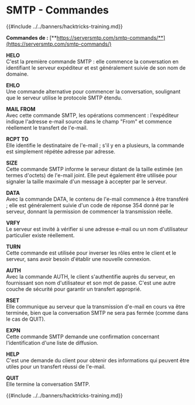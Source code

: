 # SMTP - Commandes

{{#include ../../banners/hacktricks-training.md}}

**Commandes de :** [**https://serversmtp.com/smtp-commands/**](https://serversmtp.com/smtp-commands/)

**HELO**\
C'est la première commande SMTP : elle commence la conversation en identifiant le serveur expéditeur et est généralement suivie de son nom de domaine.

**EHLO**\
Une commande alternative pour commencer la conversation, soulignant que le serveur utilise le protocole SMTP étendu.

**MAIL FROM**\
Avec cette commande SMTP, les opérations commencent : l'expéditeur indique l'adresse e-mail source dans le champ "From" et commence réellement le transfert de l'e-mail.

**RCPT TO**\
Elle identifie le destinataire de l'e-mail ; s'il y en a plusieurs, la commande est simplement répétée adresse par adresse.

**SIZE**\
Cette commande SMTP informe le serveur distant de la taille estimée (en termes d'octets) de l'e-mail joint. Elle peut également être utilisée pour signaler la taille maximale d'un message à accepter par le serveur.

**DATA**\
Avec la commande DATA, le contenu de l'e-mail commence à être transféré ; elle est généralement suivie d'un code de réponse 354 donné par le serveur, donnant la permission de commencer la transmission réelle.

**VRFY**\
Le serveur est invité à vérifier si une adresse e-mail ou un nom d'utilisateur particulier existe réellement.

**TURN**\
Cette commande est utilisée pour inverser les rôles entre le client et le serveur, sans avoir besoin d'établir une nouvelle connexion.

**AUTH**\
Avec la commande AUTH, le client s'authentifie auprès du serveur, en fournissant son nom d'utilisateur et son mot de passe. C'est une autre couche de sécurité pour garantir un transfert approprié.

**RSET**\
Elle communique au serveur que la transmission d'e-mail en cours va être terminée, bien que la conversation SMTP ne sera pas fermée (comme dans le cas de QUIT).

**EXPN**\
Cette commande SMTP demande une confirmation concernant l'identification d'une liste de diffusion.

**HELP**\
C'est une demande du client pour obtenir des informations qui peuvent être utiles pour un transfert réussi de l'e-mail.

**QUIT**\
Elle termine la conversation SMTP.

{{#include ../../banners/hacktricks-training.md}}
